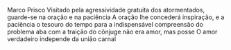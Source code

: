 Marco Prisco
Visitado pela agressividade gratuita dos atormentados, guarde-se na oração e na paciência A oração lhe concederá inspiração, e a paciência o tesouro do tempo para a indispensável compreensão do problema
aba com a traição do cônjuge não era amor, mas posse O amor verdadeiro independe da união carnal
